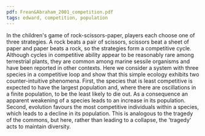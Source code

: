 ```yaml
---
pdf: Frean&Abraham_2001_competition.pdf
tags: edward, competition, population
---
```

In the children's game of rock-scissors-paper, players each choose one of three strategies. A rock beats a pair of scissors, scissors beat a sheet of paper and paper beats a rock, so the strategies form a competitive cycle. Although cycles in competitive ability appear to be reasonably rare among terrestrial plants, they are common among marine sessile organisms and have been reported in other contexts. Here we consider a system with three species in a competitive loop and show that this simple ecology exhibits two counter-intuitive phenomena. First, the species that is least competitive is expected to have the largest population and, where there are oscillations in a finite population, to be the least likely to die out. As a consequence an apparent weakening of a species leads to an increase in its population. Second, evolution favours the most competitive individuals within a species, which leads to a decline in its population. This is analogous to the tragedy of the commons, but here, rather than leading to a collapse, the 'tragedy' acts to maintain diversity.
